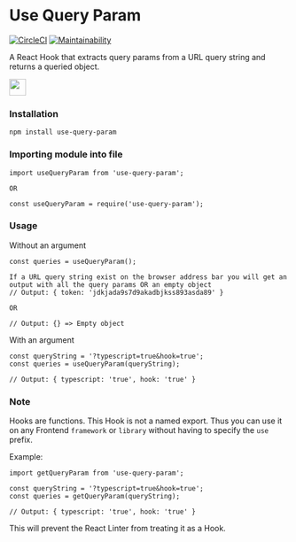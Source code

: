 # Use Query Param

[![CircleCI](https://circleci.com/gh/shaolinmkz/useQueryParam/tree/master.svg?style=svg)](https://circleci.com/gh/shaolinmkz/useQueryParam/tree/master) [![Maintainability](https://api.codeclimate.com/v1/badges/9abdde7d752cab951b07/maintainability)](https://codeclimate.com/github/shaolinmkz/useQueryParam/maintainability)

A React Hook that extracts query params from a URL query string and returns a queried object.

<img width="30" height="30" src="https://res.cloudinary.com/shaolinmkz/image/upload/v1588509178/Random-Icons/react/react-icon.gif" />


### Installation

```
npm install use-query-param
```

### Importing module into file

```
import useQueryParam from 'use-query-param';

OR

const useQueryParam = require('use-query-param');
```

### Usage

Without an argument
```
const queries = useQueryParam();

If a URL query string exist on the browser address bar you will get an output with all the query params OR an empty object
// Output: { token: 'jdkjada9s7d9akadbjkss893asda89' }

OR

// Output: {} => Empty object
```

With an argument
```
const queryString = '?typescript=true&hook=true';
const queries = useQueryParam(queryString);

// Output: { typescript: 'true', hook: 'true' }
```

### Note
Hooks are functions.
This Hook is not a named export.
Thus you can use it on any Frontend `framework` or `library` without having to specify the `use` prefix.

Example:
```
import getQueryParam from 'use-query-param';

const queryString = '?typescript=true&hook=true';
const queries = getQueryParam(queryString);

// Output: { typescript: 'true', hook: 'true' }
```

This will prevent the React Linter from treating it as a Hook.
